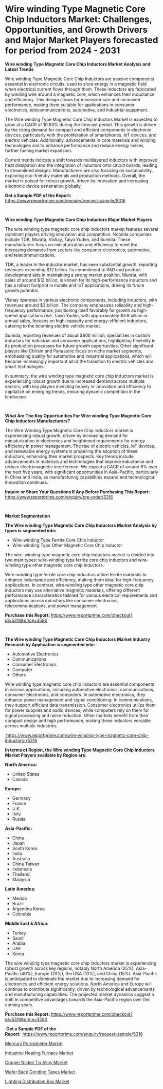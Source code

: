 <p><h1>Wire winding Type Magnetic Core Chip Inductors Market: Challenges, Opportunities, and Growth Drivers and Major Market Players forecasted for period from 2024 - 2031</h1></p><p><strong>Wire winding Type Magnetic Core Chip Inductors Market Analysis and Latest Trends</strong></p>
<p><p>Wire winding Type Magnetic Core Chip Inductors are passive components essential in electronic circuits, used to store energy in a magnetic field when electrical current flows through them. These inductors are fabricated by winding wire around a magnetic core, which enhances their inductance and efficiency. This design allows for minimized size and increased performance, making them suitable for applications in consumer electronics, telecommunications, automotive, and industrial equipment.</p><p>The Wire winding Type Magnetic Core Chip Inductors Market is expected to grow at a CAGR of 10.90% during the forecast period. This growth is driven by the rising demand for compact and efficient components in electronic devices, particularly with the proliferation of smartphones, IoT devices, and electric vehicles. Additionally, advancements in core materials and winding technologies aim to enhance performance and reduce energy losses, further fueling market expansion. </p><p>Current trends indicate a shift towards multilayered inductors with improved heat dissipation and the integration of inductors onto circuit boards, leading to streamlined designs. Manufacturers are also focusing on sustainability, exploring eco-friendly materials and production methods. Overall, the market is poised for robust growth, driven by innovation and increasing electronic device penetration globally.</p></p>
<p><strong>Get a Sample PDF of the Report:&nbsp;</strong> <a href="https://www.reportprime.com/enquiry/request-sample/5316">https://www.reportprime.com/enquiry/request-sample/5316</a></p>
<p>&nbsp;</p>
<p><strong>Wire winding Type Magnetic Core Chip Inductors Major Market Players</strong></p>
<p><p>The wire winding type magnetic core chip inductors market features several dominant players driving innovation and competition. Notable companies include TDK, Murata, Vishay, Taiyo Yuden, and Sumida. These manufacturers focus on miniaturization and efficiency to meet the increasing demands from sectors like consumer electronics, automotive, and telecommunications.</p><p>TDK, a leader in the inductor market, has seen substantial growth, reporting revenues exceeding $12 billion. Its commitment to R&D and product development aids in maintaining a strong market position. Murata, with sales of around $12 billion, is known for its high-performance inductors and has a robust footprint in mobile and IoT applications, driving its future growth potential.</p><p>Vishay operates in various electronic components, including inductors, with revenues around $3 billion. The company emphasizes reliability and high-frequency performance, positioning itself favorably for growth as high-speed applications rise. Taiyo Yuden, with approximately $3.6 billion in annual sales, focuses on high-capacity and energy-efficient inductors, catering to the booming electric vehicle market.</p><p>Sumida, reporting revenues of about $800 million, specializes in custom inductors for industrial and consumer applications, highlighting flexibility in its production processes for future growth opportunities. Other significant players like Chilisin and Panasonic focus on niche market segments, emphasizing quality for automotive and industrial applications, which will become increasingly important amid the transition to electric vehicles and smart technologies.</p><p>In summary, the wire winding type magnetic core chip inductors market is experiencing robust growth due to increased demand across multiple sectors, with key players investing heavily in innovation and efficiency to capitalize on emerging trends, ensuring dynamic competition in the landscape.</p></p>
<p>&nbsp;</p>
<p><strong>What Are The Key Opportunities For Wire winding Type Magnetic Core Chip Inductors Manufacturers?</strong></p>
<p><p>The Wire Winding Type Magnetic Core Chip Inductors market is experiencing robust growth, driven by increasing demand for miniaturization in electronics and heightened requirements for energy efficiency in power management. The rise of electric vehicles, IoT devices, and renewable energy systems is propelling the adoption of these inductors, enhancing their market prospects. Key trends include advancements in materials and technologies that improve inductance and reduce electromagnetic interference. We expect a CAGR of around 8% over the next five years, with significant opportunities in Asia-Pacific, particularly in China and India, as manufacturing capabilities expand and technological innovation continues.</p></p>
<p><strong>Inquire or Share Your Questions If Any Before Purchasing This Report:</strong> <a href="https://www.reportprime.com/enquiry/pre-order/5316">https://www.reportprime.com/enquiry/pre-order/5316</a></p>
<p>&nbsp;</p>
<p><strong>Market Segmentation</strong></p>
<p><strong>The Wire winding Type Magnetic Core Chip Inductors Market Analysis by types is segmented into:</strong></p>
<p><ul><li>Wire-winding Type Ferrite Core Chip Inductor</li><li>Wire-winding Type Other Magnetic Core Chip Inductor</li></ul></p>
<p><p>The wire-winding type magnetic core chip inductors market is divided into two main types: wire-winding type ferrite core chip inductors and wire-winding type other magnetic core chip inductors. </p><p>Wire-winding type ferrite core chip inductors utilize ferrite materials to enhance inductance and efficiency, making them ideal for high-frequency applications. In contrast, wire-winding type other magnetic core chip inductors may use alternative magnetic materials, offering different performance characteristics tailored for various electrical requirements and applications across industries like consumer electronics, telecommunications, and power management.</p></p>
<p><strong>Purchase this Report:&nbsp;</strong><a href="https://www.reportprime.com/checkout?id=5316&price=3590">https://www.reportprime.com/checkout?id=5316&price=3590</a></p>
<p>&nbsp;</p>
<p><strong>The Wire winding Type Magnetic Core Chip Inductors Market Industry Research by Application is segmented into:</strong></p>
<p><ul><li>Automotive Electronics</li><li>Communications</li><li>Consumer Electronics</li><li>Computer</li><li>Others</li></ul></p>
<p><p>Wire winding type magnetic core chip inductors are essential components in various applications, including automotive electronics, communications, consumer electronics, and computers. In automotive electronics, they enhance power management and signal conditioning. In communications, they support efficient data transmission. Consumer electronics utilize them for power supplies and audio devices, while computers rely on them for signal processing and noise reduction. Other markets benefit from their compact design and high performance, making these inductors versatile across multiple industries.</p></p>
<p><a href="https://www.reportprime.com/wire-winding-type-magnetic-core-chip-inductors-r5316">&nbsp;https://www.reportprime.com/wire-winding-type-magnetic-core-chip-inductors-r5316</a></p>
<p><strong>In terms of Region, the Wire winding Type Magnetic Core Chip Inductors Market Players available by Region are:</strong></p>
<p>
    <p> <strong> North America: </strong>
        <ul>
            <li>United States</li>
            <li>Canada</li>
        </ul>
        </p> 
    <p> <strong> Europe: </strong>
        <ul>
            <li>Germany</li>
            <li>France</li>
            <li>U.K.</li>
            <li>Italy</li>
            <li>Russia</li>
        </ul>
        </p> 
    <p> <strong> Asia-Pacific: </strong>
        <ul>
            <li>China</li>
            <li>Japan</li>
            <li>South Korea</li>
            <li>India</li>
            <li>Australia</li>
            <li>China Taiwan</li>
            <li>Indonesia</li>
            <li>Thailand</li>
            <li>Malaysia</li>
        </ul>
        </p> 
    <p> <strong> Latin America: </strong>
        <ul>
            <li>Mexico</li>
            <li>Brazil</li>
            <li>Argentina Korea</li>
            <li>Colombia</li>
        </ul>
        </p> 
    <p> <strong> Middle East & Africa: </strong>
        <ul>
            <li>Turkey</li>
            <li>Saudi</li>
            <li>Arabia</li>
            <li>UAE</li>
            <li>Korea</li>
        </ul>
    </p>
    </p>
<p><p>The wire winding type magnetic core chip inductors market is experiencing robust growth across key regions, notably North America (25%), Asia-Pacific (40%), Europe (20%), the USA (10%), and China (15%). Asia-Pacific is anticipated to dominate the market due to increasing demand for electronics and efficient energy solutions. North America and Europe will continue to contribute significantly, driven by technological advancements and manufacturing capabilities. The projected market dynamics suggest a shift in competitive advantages towards the Asia-Pacific region over the coming years.</p></p>
<p><strong>Purchase this Report: </strong><a href="https://www.reportprime.com/checkout?id=5316&price=3590">https://www.reportprime.com/checkout?id=5316&price=3590</a></p>
<p>&nbsp;<strong>Get a Sample PDF of the Report:&nbsp;&nbsp;</strong><a href="https://www.reportprime.com/enquiry/request-sample/5316">https://www.reportprime.com/enquiry/request-sample/5316</a></p>
<p><strong></strong></p>
<p><p><a href="https://www.linkedin.com/pulse/global-mercury-porosimeter-market-trends-insights-growth-7o91c?trackingId=KNzP65LzQd21Ka%2FVhauyEg%3D%3D">Mercury Porosimeter Market</a></p><p><a href="https://issuu.com/reportprime-2/docs/industrial-heating-furnace-market-s_aa70270b735475">Industrial Heating Furnace Market</a></p><p><a href="https://www.linkedin.com/pulse/global-copper-nickel-tin-alloy-market-product-type-application-yxbmf?trackingId=gLzis1bhQVyH5K59rm8cQA%3D%3D">Copper Nickel Tin Alloy Market</a></p><p><a href="https://issuu.com/reportprime-2/docs/wafer-back-grinding-tapes-market-si_c26458c2dc1806">Wafer Back Grinding Tapes Market</a></p><p><a href="https://www.linkedin.com/pulse/strategic-roadmap-success-global-lighting-distribution-ytyle?trackingId=AUXlwjBTThSuiAhKxqlGmw%3D%3D">Lighting Distribution Box Market</a></p></p>